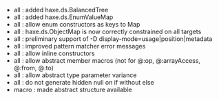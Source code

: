 * all : added haxe.ds.BalancedTree
* all : added haxe.ds.EnumValueMap
* all : allow enum constructors as keys to Map
* all : haxe.ds.ObjectMap is now correctly constrained on all targets
* all : preliminary support of -D display-mode=usage|position|metadata
* all : improved pattern matcher error messages
* all : allow inline constructors
* all : allow abstract member macros (not for @:op, @:arrayAccess, @:from, @:to)
* all : allow abstract type parameter variance
* all : do not generate hidden null on if without else
* macro : made abstract structure available

